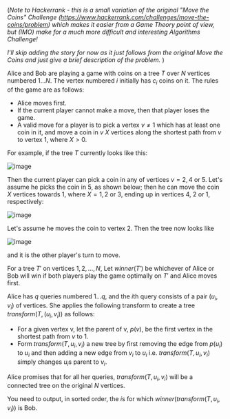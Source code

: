 (*Note to Hackerrank - this is a small variation of the original "Move the Coins" Challenge (https://www.hackerrank.com/challenges/move-the-coins/problem) which makes it easier from a Game Theory point of view, but (IMO) make for a much more difficult and interesting Algorithms Challenge!*

*I'll skip adding the story for now as it just follows from the original Move the Coins and just give a brief description of the problem.*
)

Alice and Bob are playing a game with coins on a tree $T$ over $N$ vertices numbered $1...N$. The vertex numbered $i$ initially has $c_i$ coins on it.  The rules of the game are as follows:

- Alice moves first.
- If the current player cannot make a move, then that player loses the game.
- A valid move for a player is to pick a vertex $v \ne 1$ which has at least one coin in it, and move a coin in $v$ $X$ vertices along the shortest path from $v$ to vertex 1, where $X > 0$.

For example, if the tree $T$ currently looks like this:


![image](https://s3.amazonaws.com/hr-assets/0/1521711755-f6308f380d-move-the-coins-2-example-move-example-1of2.png)

Then the current player can pick a coin in any of vertices $v = 2, 4$ or $5$.  Let's assume he picks the coin in $5$, as shown below; then he can move the coin $X$ vertices towards $1$, where $X=1,2$ or $3$, ending up in vertices $4$, $2$ or $1$, respectively:


![image](https://s3.amazonaws.com/hr-assets/0/1521711917-0016648f68-move-the-coins-2-example-move-example-2of2.png)

Let's assume he moves the coin to vertex $2$.  Then the tree now looks like 


![image](https://s3.amazonaws.com/hr-assets/0/1521712073-48296db0ed-move-the-coins-2-example-move-example-3of3.png)

and it is the other player's turn to move.

For a tree $T'$ on vertices $1,2,...,N$, Let $\textit{winner}(T')$ be whichever of Alice or Bob will win if both players play the game optimally on $T'$ and Alice moves first.

Alice has $q$ queries numbered $1...q$, and the $i$th query consists of a pair $(u_i, v_i)$ of vertices.  She applies the following transform to create a tree $\textit{transform}(T, (u_i, v_i))$ as follows:

- For a given vertex v, let the parent of v, $p(v)$, be the first vertex in the shortest path from $v$ to $1$.
- Form $\textit{transform}(T, u_i, v_i)$ a new tree by first removing the edge from $p(u_i)$ to $u_i$ and then adding a new edge from $v_i$ to $u_i$ i.e. $\textit{transform}(T, u_i, v_i)$ simply changes $u_i$s parent to $v_i$.

Alice promises that for all her queries, $\textit{transform}(T, u_i, v_i)$ will be a connected tree on the original $N$ vertices.

You need to output, in sorted order, the $i$s for which $\textit{winner}(\textit{transform}(T, u_i, v_i))$ is Bob. 
